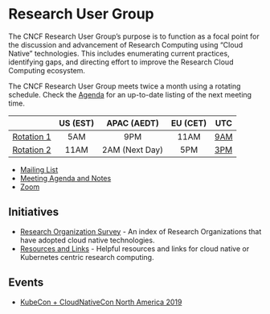 # Research User Group

The CNCF Research User Group’s purpose is to function as a focal point for the
discussion and advancement of Research Computing using “Cloud Native”
technologies. This includes enumerating current practices, identifying gaps,
and directing effort to improve the Research Cloud Computing ecosystem.

The CNCF Research User Group meets twice a month using a rotating schedule.
Check the [Agenda] for an up-to-date listing of the next meeting time.

|              | US (EST) |   APAC (AEDT)  |    EU (CET)    | UTC  |
|-------------:|:--------:|:--------------:|:--------------:|------|
| [Rotation 1] |    5AM   |       9PM      |      11AM      | [9AM](http://time.unitarium.com/utc/9) | First Wednesday of every month
| [Rotation 2] |    11AM   | 2AM (Next Day) |       5PM      | [3PM](http://time.unitarium.com/utc/15)  | Third Wednesday of every month


- [Mailing List]
- [Meeting Agenda and Notes][Agenda]
- [Zoom]

## Initiatives

- [Research Organization Survey][index] - An index of Research Organizations
  that have adopted cloud native technologies.
- [Resources and Links][links] - Helpful resources and links for cloud native
  or Kubernetes centric research computing.

## Events

- [KubeCon + CloudNativeCon North America 2019][kccncna19]


[Mailing List]: https://lists.cncf.io/g/cncf-research-user-group
[Meeting Agenda and Notes]: https://docs.google.com/document/d/1vvXxW4Cd4P5gcmWGz-_yKbgJex2_NlSWaHtsk_56TnA/edit?ts=5d53c5ff#
[Rotation 1]: https://calendar.google.com/event?action=TEMPLATE&tmeid=NGhsdnFxZG1jbDZsaTllamVnZjdkZmduNG9fMjAxOTA4MTRUMDkwMDAwWiBjaHVuZ0BsaW51eGZvdW5kYXRpb24ub3Jn&tmsrc=chung%40linuxfoundation.org&scp=ALL
[Rotation 2]: https://calendar.google.com/event?action=TEMPLATE&tmeid=NWs5c3I0bWxqMW9yb20wb3JzOXBpaHNmcnRfMjAyMDAxMjJUMTgwMDAwWiBjaHVuZ0BsaW51eGZvdW5kYXRpb24ub3Jn&tmsrc=chung%40linuxfoundation.org&scp=ALL
[Rotation 3]: https://calendar.google.com/event?action=TEMPLATE&tmeid=NzdxbDNwY2x1aTMydDNidGxnOThqN2w2YWlfMjAyMDAyMDZUMDIwMDAwWiBjaHVuZ0BsaW51eGZvdW5kYXRpb24ub3Jn&tmsrc=chung%40linuxfoundation.org&scp=ALL
[Agenda]: https://docs.google.com/document/d/1vvXxW4Cd4P5gcmWGz-_yKbgJex2_NlSWaHtsk_56TnA/edit?ts=5d53c5ff#
[Zoom]: https://zoom.us/my/cncfenduser
[index]: /org-index
[links]: /RESOURCES.md
[kccncna19]: /events/2019/KCCNCNA
